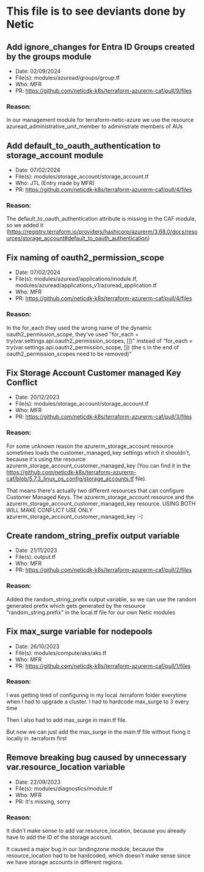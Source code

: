 # This file is to see deviants done by Netic

## Add ignore_changes for Entra ID Groups created by the groups module
- Date: 02/09/2024
- File(s): modules/azuread/groups/group.tf
- Who: MFR
- PR: https://github.com/neticdk-k8s/terraform-azurerm-caf/pull/9/files

### Reason:
In our management module for terraform-netic-azure we use the resource azuread_administrative_unit_member to administrate members of AUs

## Add default_to_oauth_authentication to storage_account module
- Date: 07/02/2024
- File(s): modules/storage_account/storage_account.tf
- Who: JTL (Entry made by MFR)
- PR: https://github.com/neticdk-k8s/terraform-azurerm-caf/pull/4/files

### Reason:
The default_to_oauth_authentication attribute is missing in the CAF module, so we added it (https://registry.terraform.io/providers/hashicorp/azurerm/3.68.0/docs/resources/storage_account#default_to_oauth_authentication)

## Fix naming of oauth2_permission_scope
- Date: 07/02/2024
- File(s): modules/azuread/applications/module.tf, modules/azuread/applications_v1/azuread_application.tf
- Who: MFR
- PR: https://github.com/neticdk-k8s/terraform-azurerm-caf/pull/4/files

### Reason:
In the for_each they used the wrong name of the dynamic oauth2_permission_scope, they've used "for_each = try(var.settings.api.oauth2_permission_scopes, [])" instead of "for_each = try(var.settings.api.oauth2_permission_scope, []) (the s in the end of oauth2_permission_scopes need to be removed)"

## Fix Storage Account Customer managed Key Conflict
- Date: 20/12/2023
- File(s): modules/storage_account/storage_account.tf
- Who: MFR
- PR: https://github.com/neticdk-k8s/terraform-azurerm-caf/pull/3/files

### Reason:
For some unknown reason the azurerm_storage_account resource sometimes loads the customer_managed_key settings which it shouldn't, because it's using the resource azurerm_storage_account_customer_managed_key (You can find it in the https://github.com/neticdk-k8s/terraform-azurerm-caf/blob/5.7.3_linux_os_config/storage_accounts.tf file).

That means there's actually two different resources that can configure Customer Managed Keys. The azurerm_storage_account resource and the azurerm_storage_account_customer_managed_key resource. USING BOTH WILL MAKE CONFLICT USE ONLY azurerm_storage_account_customer_managed_key :-)

## Create random_string_prefix output variable
- Date: 21/11/2023
- File(s): output.tf
- Who: MFR
- PR: https://github.com/neticdk-k8s/terraform-azurerm-caf/pull/2/files

### Reason:
Added the random_string_prefix output variable, so we can use the random generated prefix which gets generated by the resource "random_string.prefix" in the local.tf file for our own Netic modules

## Fix max_surge variable for nodepools
- Date: 26/10/2023
- File(s): modules/compute/aks/aks.tf
- Who: MFR
- PR: https://github.com/neticdk-k8s/terraform-azurerm-caf/pull/1/files

### Reason:
I was getting tired of configuring in my local .terraform folder everytime when I had to upgrade a cluster. I had to hardcode max_surge to 3 every time

Then I also had to add max_surge in main.tf file.

But now we can just add the max_surge in the main.tf file without fixing it locally in .terraform first

## Remove breaking bug caused by unnecessary var.resource_location variable
- Date: 22/09/2023
- File(s): modules/diagnostics/module.tf
- Who: MFR
- PR: It's missing, sorry

### Reason:
It didn't make sense to add var.resource_location, because you already have to add the ID of the storage account.

It caused a major bug in our landingzone module, because the resource_location had to be hardcoded, which doesn't make sense since we have storage accounts in different regions.
